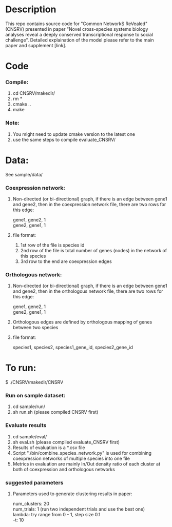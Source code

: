 # Description

This repo contains source code for "Common NetworkS ReVealed" (CNSRV) presented in paper "Novel cross-species systems biology analyses reveal a deeply conserved transcriptional response to social challenge". Detailed explaination of the model please refer to the main paper and supplement [link].

# Code

### Compile:
1. cd CNSRV/makedir/
2. rm *
3. cmake ..
4. make

### Note:
1. You might need to update cmake version to the latest one
2. use the same steps to compile evaluate_CNSRV/

# Data:
See sample/data/

### Coexpression network:
1. Non-directed (or bi-directional) graph, if there is an edge between gene1 and gene2, then in the coexpression network file, there are two rows for this edge:

	gene1, gene2, 1 <br />
	gene2, gene1, 1

2. file format:
	1) 1st row of the file is species id
	2) 2nd row of the file is total number of genes (nodes) in the network of this species
	3) 3rd row to the end are coexpression edges

### Orthologous network:
1. Non-directed (or bi-directional) graph, if there is an edge between gene1 and gene2, then in the orthologous network file, there are two rows for this edge:

	gene1, gene2, 1 <br />
	gene2, gene1, 1

2. Orthologous edges are defined by orthologous mapping of genes between two species
3. file format:

	species1, species2, species1_gene_id, species2_gene_id

# To run:
$ ./CNSRV/makedir/CNSRV

### Run on sample dataset:
1. cd sample/run/
2. sh run.sh (please compiled CNSRV first)

### Evaluate results
1. cd sample/eval/
2. sh eval.sh (please compiled evaluate_CNSRV first)
3. Results of evaluation is a *.csv file
4. Script "./bin/combine_species_network.py" is used for combining coexpression networks of multiple species into one file
5. Metrics in evaluation are mainly In/Out density ratio of each cluster at both of coexpression and orthologous networks

### suggested parameters
1. Parameters used to generate clustering results in paper: 
	
	num_clusters: 20 <br />
	num_trials: 1 (run two independent trials and use the best one) <br />
	lambda: try range from 0 - 1, step size 0.1 <br />
	-t: 10


